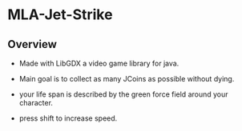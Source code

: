 # MLA-Jet-Strike
## Overview

- Made with LibGDX a video game library for java. 

- Main goal is to collect as many JCoins as possible without dying. 

- your life span is described by the green force field around your character. 

- press shift to increase speed.
